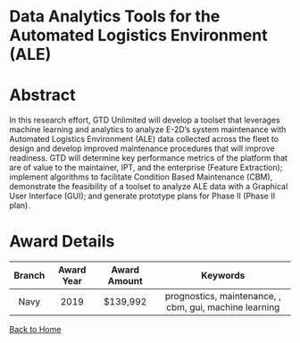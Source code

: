 
Data Analytics Tools for the Automated Logistics Environment (ALE)
==================================================================

# Abstract


In this research effort, GTD Unlimited will develop a toolset that leverages machine learning and analytics to analyze E-2D’s system maintenance with Automated Logistics Environment (ALE) data collected across the fleet to design and develop improved maintenance procedures that will improve readiness. GTD will determine key performance metrics of the platform that are of value to the maintainer, IPT, and the enterprise (Feature Extraction); implement algorithms to facilitate Condition Based Maintenance (CBM), demonstrate the feasibility of a toolset to analyze ALE data with a Graphical User Interface (GUI); and generate prototype plans for Phase II (Phase II plan).  

# Award Details

|Branch|Award Year|Award Amount|Keywords|
| :---: | :---: | :---: | :---: |
|Navy|2019|$139,992|prognostics, maintenance, , cbm, gui, machine learning|
  
  


[Back to Home](https://github.com/chrischow/dod_sbir_awards/JH/#2014)